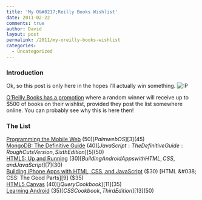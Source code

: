 ```yaml
---
title: 'My O&#8217;Reilly Books Wishlist'
date: 2011-02-22
comments: true
author: David
layout: post
permalink: /2011/my-oreilly-books-wishlist
categories:
  - Uncategorized
---
```

### Introduction

Ok, so this post is only here in the hopes I&#8217;ll actually win something. <img src='http://davidbcalhoun.com/wp-includes/images/smilies/icon_razz.gif' alt=':P' class='wp-smiley' /> 

[O&#8217;Reilly Books has a promotion][1] where a random winner will receive up to $500 of books on their wishlist, provided they post the list somewhere online. You can probably see why this is here then!

### The List

[Programming the Mobile Web][2] ($50)  
[Palm webOS][3] ($45)  
[MongoDB: The Definitive Guide][4] ($40)  
[JavaScript: The Definitive Guide: Rough Cuts Version, Sixth Edition][5] ($50)  
[HTML5: Up and Running][6] ($30)  
[Building Android Apps with HTML, CSS, and JavaScript][7] ($30)  
[Building iPhone Apps with HTML, CSS, and JavaScript][8] ($30)  
[HTML &#038; CSS: The Good Parts][9] ($35)  
[HTML5 Canvas][10] ($40)  
[jQuery Cookbook][11] ($35)  
[Learning Android][12] ($35)  
[CSS Cookbook, Third Edition][13] ($50)

 [1]: http://oreilly.com/new-year-2011.html
 [2]: http://oreilly.com/catalog/9780596807788/
 [3]: http://oreilly.com/catalog/9780596155254/
 [4]: http://oreilly.com/catalog/9781449381561/
 [5]: http://oreilly.com/catalog/9781449393847/
 [6]: http://oreilly.com/catalog/9780596806026/
 [7]: http://oreilly.com/catalog/9781449383268/
 [8]: http://oreilly.com/catalog/9780596805784/
 [9]: http://oreilly.com/catalog/9780596157609/
 [10]: http://oreilly.com/catalog/9781449393908/
 [11]: http://oreilly.com/catalog/9780596159771/
 [12]: http://oreilly.com/catalog/9781449390501/
 [13]: http://oreilly.com/catalog/9780596155933/